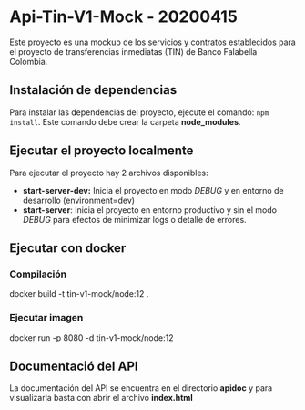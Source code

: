 # Api-Tin-V1-Mock - 20200415
Este proyecto es una mockup de los servicios y contratos establecidos para el proyecto de transferencias inmediatas (TIN) de Banco Falabella Colombia.

## Instalación de dependencias
Para instalar las dependencias del proyecto, ejecute el comando: `npm install`. Este comando debe crear la carpeta **node_modules**.

## Ejecutar el proyecto localmente
Para ejecutar el proyecto hay 2 archivos disponibles:
- **start-server-dev:** Inicia el proyecto en modo *DEBUG* y en entorno de desarrollo (environment=dev)
- **start-server**: Inicia el proyecto en entorno productivo y sin el modo *DEBUG* para efectos de minimizar logs o detalle de errores.

## Ejecutar con docker
### Compilación
docker build -t tin-v1-mock/node:12 .
### Ejecutar imagen
docker run -p 8080 -d tin-v1-mock/node:12

## Documentació del API
La documentación del API se encuentra en el directorio **apidoc** y para visualizarla basta con abrir el archivo **index.html**

